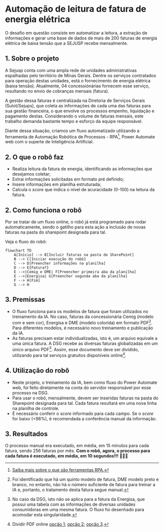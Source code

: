 # Automação de leitura de fatura de energia elétrica

O desafio em questão consiste em automatizar a leitura, a extração de informações e gerar uma base de dados de mais de 200 faturas de energia elétrica de baixa tensão que a SEJUSP recebe mensalmente.

<!-- more -->
## 1. Sobre o projeto
A Sejusp conta com uma ampla rede de unidades administrativas espalhadas pelo território de Minas Gerais. Dentre os serviços contratados para operação destas unidades, está o fornecimento de energia elétrica (baixa tensão). Atualmente, 04 concessiónárias fornecem esse serviço, resultando no envio de cobranças mensais (fatura).

A gestão dessa faturas é centralizada na Diretoria de Serviços Gerais (Sulot/Sejups), que coleta as informações de cada uma das faturas para sua gestão financeira, o que envolve os processos empenho, liquidação e pagamento destas. Considerando o volume de faturas mensais, este trabalho demanda bastante tempo e esforço da equipe responsável.

Diante dessa situação, criamos um fluxo automatizado utilizando a ferramenta de Automação Robótica de Processos - RPA[^1], Power Automate web com o superte de Inteligência Artificial. 

## 2. O que o robô faz
 - Realiza leitura da fatura de energia, identificando as informações que desejamos coletar;
 - Extrai informações solicitadas em formato pré definido; 
 - Insere informações em planilha estruturada;
 - Calcula o _score_ que indica o nível de acuracidade (0-100) na leitura da fatura.

## 2. Como funciona o robô
Por se tratar de um fluxo online, o robô já está programado para rodar automaticamente, sendo o gatilho para esta ação a inclusão de novas faturas na pasta do sharepoint designada para tal.

Veja o fluxo do robô:

```mermaid
flowchart TD
    A[Início] --> B[Incluir faturas na pasta do SharePoint]
    B --> C[Iniciar execução do robô]
    C --> D[Preencher informações na planilha]
    D --> E{Fatura?}
    E -->|Cemig e DME| F[Preencher primeira aba da planilha]
    E -->|Energisa| G[Preencher segunda aba da planilha]
    F --> H[Fim]
    G --> H
```

## 3. Premissas

- O fluxo funciona para os modelos de fatura que foram utilizados no treinamento da IA. No caso, faturas da concessionária Cemig (modelo com e sem cor), Energisa e DME (modelo colorida) em formato PDF[^2]. Para diferentes modelos, é necessário novo treinamento e publicação da IA.
- As faturas precisam estar individualizadas, isto é, um arquivo equivale a uma única fatura. A DSG recebe as diversas faturas globalizadas em um único arquivo PDF[^3]. Assim, esse documento deve ser dividido, utilizando para tal serviços gratuitos disponíveis online[^4].

## 4. Utilização do robô
- Neste projeto, o treinamento da IA, bem como fluxo do Power Automate web, foi feito diretamente na conta do servidor responsável por esse processo na DSG.
- Para usar o robô, mensalmente, devem ser inseridas faturas na pasta do Sharepoint designada para tal. Cada fatura resultará em uma nova linha na planilha de controle. 
- É necessário conferir o _score_ informado para cada campo. Se o _score_ for baixo (<98%), é recomendada a conferência manual da informação.

## 3. Resultados

O processo manual era executado, em média, em 15 minutos para cada fatura, sendo 256 faturas por mês. 
**Com o robô, agora, o processo para cada fatura é executado, em média, em 10 segundos!!!** :rocket::rocket::rocket:


[^1]:[Saiba mais sobre o que são ferramentas RPA.](https://meadapt.com/blog/o-que-%C3%A9-rpa-e-para-o-que-serve/)

[^2]:Foi identificado que há um quinto modelo de fatura, DME modelo preto e branco, no entanto, não há o número suficiente de fatura para treinar a IA e, portanto, o tratamento desta fatura segue manual.

[^3]:No caso da DSG, isto não se aplica para a fatura da Energisa, que possui uma tabela com as informações de diversas unidades consumidoras em uma mesma fatura. O fluxo foi desenhado para acomodar esta singularidade.

[^4]:Dividir PDF online [opção 1](https://www.ilovepdf.com/pt/dividir_pdf); [opção 2](https://smallpdf.com/pt/dividir-pdf); [opção 3](https://tools.pdf24.org/pt/dividir-pdf).
